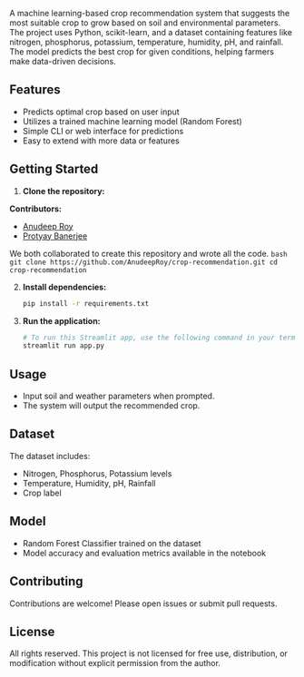 A machine learning-based crop recommendation system that suggests the most suitable crop to grow based on soil and environmental parameters. The project uses Python, scikit-learn, and a dataset containing features like nitrogen, phosphorus, potassium, temperature, humidity, pH, and rainfall. The model predicts the best crop for given conditions, helping farmers make data-driven decisions.

## Features

- Predicts optimal crop based on user input
- Utilizes a trained machine learning model (Random Forest)
- Simple CLI or web interface for predictions
- Easy to extend with more data or features

## Getting Started

1. **Clone the repository:**

**Contributors:**  
- [Anudeep Roy](https://github.com/AnudeepRoy)  
- [Protyay Banerjee](https://github.com/Protyay-Banerjee)  

We both collaborated to create this repository and wrote all the code.
    ```bash
    git clone https://github.com/AnudeepRoy/crop-recommendation.git
    cd crop-recommendation
    ```

2. **Install dependencies:**
    ```bash
    pip install -r requirements.txt
    ```

3. **Run the application:**
    ```bash
    # To run this Streamlit app, use the following command in your terminal:
    streamlit run app.py
    ```

## Usage

- Input soil and weather parameters when prompted.
- The system will output the recommended crop.

## Dataset

The dataset includes:
- Nitrogen, Phosphorus, Potassium levels
- Temperature, Humidity, pH, Rainfall
- Crop label

## Model

- Random Forest Classifier trained on the dataset
- Model accuracy and evaluation metrics available in the notebook

## Contributing

Contributions are welcome! Please open issues or submit pull requests.

## License

All rights reserved. This project is not licensed for free use, distribution, or modification without explicit permission from the author.
